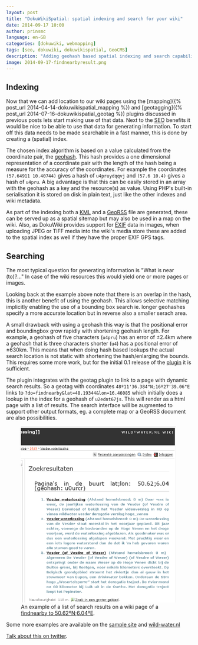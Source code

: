 ```yaml
---
layout: post
title: "DokuWikiSpatial: spatial indexing and search for your wiki"
date: 2014-09-17 10:00
author: prinsmc
language: en-GB
categories: [dokuwiki, webmapping]
tags: [seo, dokuwiki, dokuwikispatial, GeoCMS]
description: "Adding geohash based spatial indexing and search capabilities to DokuWiki."
image: 2014-09-17-findnearbyresult.png
---
```


## Indexing

Now that we can add location to our wiki pages using the [mapping]({% post_url 2014-04-14-dokuwikispatial_mapping %}) and [geotagging]({% post_url 2014-07-16-dokuwikispatial_geotag %}) plugins discussed in previous posts lets start making use of that data. Next to the <abbr title="Search Engine Optimization">SEO</abbr> benefits it would be nice to be able to use that data for generating information. To start off this data needs to be made searchable in a fast manner, this is done by creating a (spatial) index.

The chosen index algorithm is based on a value calculated from the coordinate pair, the [geohash](https://en.wikipedia.org/wiki/Geohash). This hash provides a one dimensional representation of a coordinate pair with the length of the hash being a measure for the accuracy of the coordinates. For example the coordinates `(57.64911 10.40744)` gives a hash of `u4pruydqqvj` and `(57.6 10.4)` gives a hash of `u4pru`. A big advantage is that this can be easily stored in an array with the geohash as a key and the resource(s) as value. Using PHP's built-in serialisation it is stored on disk in plain text, just like the other indexes and wiki metadata.

As part of the indexing both a [KML](https://en.wikipedia.org/wiki/Keyhole_Markup_Language) and a [GeoRSS](https://en.wikipedia.org/wiki/GeoRSS) file are generated, these can be served up as a spatial sitemap but may also be used in a map on the wiki. Also, as DokuWiki provides support for [EXIF](https://en.wikipedia.org/wiki/Exchangeable_image_file_format#Geolocation) data in images, when uploading JPEG or TIFF media into the wiki's media store these are added to the spatial index as well if they have the proper EXIF GPS tags.

## Searching

The most typical question for generating information is "What is near (to)?..." In case of the wiki resources this would yield one or more pages or images.

Looking back at the example above note that there is an overlap in the hash, this is another benefit of using the geohash. This allows selective matching implicitly enabling the use of a bounding box search ie. longer geohashes specify a more accurate location but in reverse also a smaller serach area.

A small drawback with using a geohash this way is that the positional error and boundingbox grow rapidly with shortening geohash length. For example, a geohash of five characters (`u4pru`) has an error of ±2.4km where a geohash that is three characters shorter (`u4`) has a positional error of ±630km. This means that when doing hash based lookups the actual search location is not static with shortening the hash/enlarging the bounds. This requires some more work, but for the initial 0.1 release of the [plugin](https://www.dokuwiki.org/plugin:spatialhelper) it is sufficient.

The plugin integrates with the geotag plugin to link to a page with dynamic search results. So a geotag with coordinates `48º11'36.384"N;16º27'39.06"E` links to `?do=findnearby&lat=48.19344&lon=16.46085` which initially does a lookup in the index for a geohash of `u2ednt67js`. This will render as a html page with a list of results. The search interface will be augmented to support other output formats, eg. a complete map or a GeoRSS document are also possibilities.

<figure id="screen">
  <img src="/img/2014-09-17-findnearbyresult.png" alt="search results screen capture">
  <figcaption>An example of a list of search results on a wiki page of a
        <a href="http://wild-water.nl/dokuwiki/start?do=findnearby&amp;geohash=u0urcr">
        findnearby to 50.62ºN;6.04ºE</a>.</figcaption>
</figure>

Some more examples are available on the [sample site](http://dokuwikispatial.sourceforge.net/dokuwiki/spatialhelper:start) and [wild-water.nl](http://wild-water.nl/dokuwiki/start?do=findnearby&geohash=u0urcr)

[Talk about this on twitter](https://twitter.com/GeoDiensten/status/512158204290408448).
